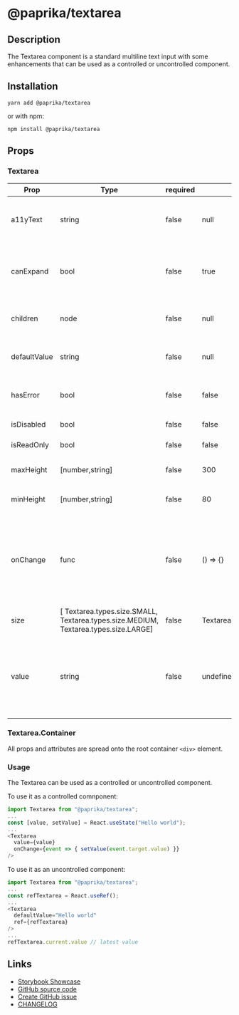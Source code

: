 <!-- start: Autogenerated - do not modify -->

# @paprika/textarea

## Description

The Textarea component is a standard multiline text input with some enhancements that can be used as a controlled or uncontrolled component.

## Installation

```
yarn add @paprika/textarea
```

or with npm:

```
npm install @paprika/textarea
```

## Props

### Textarea

| Prop         | Type                                                                                | required | default                    | Description                                                                                                                                    |
| ------------ | ----------------------------------------------------------------------------------- | -------- | -------------------------- | ---------------------------------------------------------------------------------------------------------------------------------------------- |
| a11yText     | string                                                                              | false    | null                       | Provides a non-visible label for this textarea for assistive technologies.                                                                     |
| canExpand    | bool                                                                                | false    | true                       | If true the height will expand automatically to fit content up to the value of maxHeight.                                                      |
| children     | node                                                                                | false    | null                       | Optional Textarea.Container to collect props for root DOM element.                                                                             |
| defaultValue | string                                                                              | false    | null                       | Sets the default textarea value for an uncontrolled component.                                                                                 |
| hasError     | bool                                                                                | false    | false                      | If true displays a red border around textarea to indicate an error.                                                                            |
| isDisabled   | bool                                                                                | false    | false                      | If true it makes the textarea disabled.                                                                                                        |
| isReadOnly   | bool                                                                                | false    | false                      | If true it makes the textarea read only.                                                                                                       |
| maxHeight    | [number,string]                                                                     | false    | 300                        | The maximum height of the textarea.                                                                                                            |
| minHeight    | [number,string]                                                                     | false    | 80                         | The minimum / default height of the textarea.                                                                                                  |
| onChange     | func                                                                                | false    | () => {}                   | Callback to be executed when the textarea value is changed. Receives the onChange event as an argument. Required when component is controlled. |
| size         | [ Textarea.types.size.SMALL, Textarea.types.size.MEDIUM, Textarea.types.size.LARGE] | false    | Textarea.types.size.MEDIUM | The size of the textarea input (font size).                                                                                                    |
| value        | string                                                                              | false    | undefined                  | The value inside of the textarea input. Defining this prop will make this a controlled component. Do not use in conjunction with defaultValue. |

<!-- end: Autogenerated - do not modify -->
<!-- content -->

### Textarea.Container

All props and attributes are spread onto the root container `<div>` element.

### Usage

The Textarea can be used as a controlled or uncontrolled component.

To use it as a controlled comnponent:

```js
import Textarea from "@paprika/textarea";
...
const [value, setValue] = React.useState("Hello world");
...
<Textarea
  value={value}
  onChange={event => { setValue(event.target.value) }}
/>
```

To use it as an uncontrolled component:

```js
import Textarea from "@paprika/textarea";
...
const refTextarea = React.useRef();
...
<Textarea
  defaultValue="Hello world"
  ref={refTextarea}
/>
...
refTextarea.current.value // latest value
```

<!-- eoContent -->

## Links

- [Storybook Showcase](https://paprika.highbond.com/?path=/story/forms-textarea--showcase)
- [GitHub source code](https://github.com/acl-services/paprika/tree/master/packages/Textarea/src)
- [Create GitHub issue](https://github.com/acl-services/paprika/issues/new?label=[]&title=@paprika/textarea%20[help]:%20your%20short%20description&body=%0A%23%20Help%20wanted%0A%0A%23%23%20Please%20write%20your%20question.%0A*A%20clear%20and%20concise%20description%20of%20what%20the%20question%20is*%0A%0A%23%23%20Additional%20context%0A*Add%20any%20other%20context%20or%20screenshots%20about%20your%20question%20here.*%0A)
- [CHANGELOG](https://github.com/acl-services/paprika/tree/master/packages/Textarea/CHANGELOG.md)
